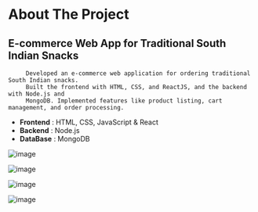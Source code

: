 #  About The Project
 ## E-commerce Web App for Traditional South Indian Snacks
         Developed an e-commerce web application for ordering traditional South Indian snacks.
         Built the frontend with HTML, CSS, and ReactJS, and the backend with Node.js and
         MongoDB. Implemented features like product listing, cart management, and order processing.

- **Frontend** : HTML, CSS, JavaScript & React
- **Backend**  : Node.js
- **DataBase** : MongoDB

![image](https://github.com/user-attachments/assets/a1a880a7-fdc3-46b9-bb9b-84923621d866)

![image](https://github.com/user-attachments/assets/df14ead6-8bed-434b-b7b1-2ad2c828e19d)

![image](https://github.com/user-attachments/assets/5bab4a5a-2aa1-497a-bb81-fed0e302aa80)

![image](https://github.com/user-attachments/assets/a2778586-5bce-43da-86ce-6cf33071359b)
